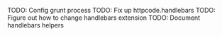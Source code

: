 TODO: Config grunt process
TODO: Fix up httpcode.handlebars
TODO: Figure out how to change handlebars extension
TODO: Document handlebars helpers
